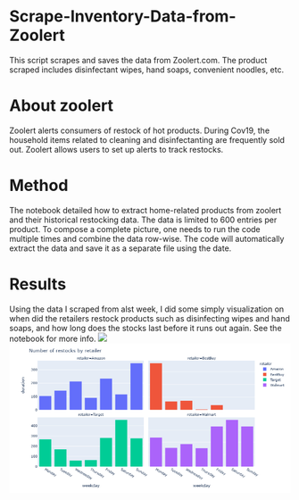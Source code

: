 # Scrape-Inventory-Data-from-Zoolert
This script scrapes and saves the data from Zoolert.com. The product scraped includes disinfectant wipes, hand soaps, convenient noodles, etc. 

# About zoolert
Zoolert alerts consumers of restock of hot products. During Cov19, the household items related to cleaning and disinfectanting are frequently sold out. Zoolert allows users to set up alerts to track restocks. 


# Method

The notebook detailed how to extract home-related products from zoolert and their historical restocking data. The data is limited to 600 entries per product. To compose a complete picture, one needs to run the code multiple times and combine the data row-wise. The code will automatically extract the data and save it as a separate file using the date. 

# Results

Using the data I scraped from alst week, I did some simply visualization on when did the retailers restock products such as disinfecting wipes and hand soaps, and how long does the stocks last before it runs out again. See the notebook for more info. 
![](n_retailer.PNG)
![](retailer_byweekday.PNG)
